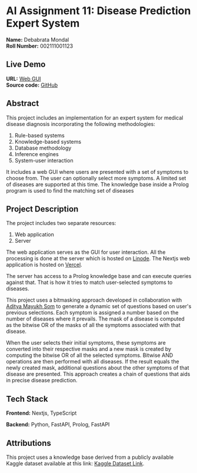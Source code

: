 # AI Assignment 11: Disease Prediction Expert System

**Name:** Debabrata Mondal<br/>
**Roll Number:** 002111001123<br/>

## Live Demo

**URL:** [Web GUI](https://ai-assignment-11.vercel.app/) <br/>
**Source code:** [GitHub](https://github.com/0xdebabrata/ai-assignment-11/)

## Abstract

This project includes an implementation for an expert system for medical 
disease diagnosis incorporating the following methodologies:

1. Rule-based systems
2. Knowledge-based systems
3. Database methodology
4. Inference engines
5. System-user interaction

It includes a web GUI where users are presented with a set of symptoms to 
choose from. The user can optionally select more symptoms. A limited set of 
diseases are supported at this time. The knowledge base inside a Prolog program
is used to find the matching set of diseases

## Project Description

The project includes two separate resources:
1. Web application
2. Server

The web application serves as the GUI for user interaction. All the processing 
is done at the server which is hosted on [Linode](https://linode.com). The 
Nextjs web application is hosted on [Vercel](https://vercel.com).

The server has access to a Prolog knowledge base and can execute queries 
against that. That is how it tries to match user-selected symptoms to 
diseases.

This project uses a bitmasking approach developed in collaboration with 
[Aditya Mayukh Som](https://github.com/adityamayukhsom) to generate a dynamic 
set of questions based on user's previous selections. 
Each symptom is assigned a number based on the number of diseases where it 
prevails. The mask of a disease is computed as the bitwise OR of the masks of
all the symptoms associated with that disease.

When the user selects their initial symptoms, these symptoms are converted 
into their respective masks and a new mask is created by computing the bitwise 
OR of all the selected symptoms. Bitwise AND operations are then performed 
with all diseases. If the result equals the newly created mask, additional 
questions about the other symptoms of that disease are presented. 
This approach creates a chain of questions that aids in precise disease 
prediction.

## Tech Stack

**Frontend:** Nextjs, TypeScript <br/>

**Backend:** Python, FastAPI, Prolog, FastAPI<br/>

## Attributions

This project uses a knowledge base derived from a publicly available Kaggle
dataset available at this link: [Kaggle Dataset Link](https://www.kaggle.com/datasets/itachi9604/disease-symptom-description-dataset).
